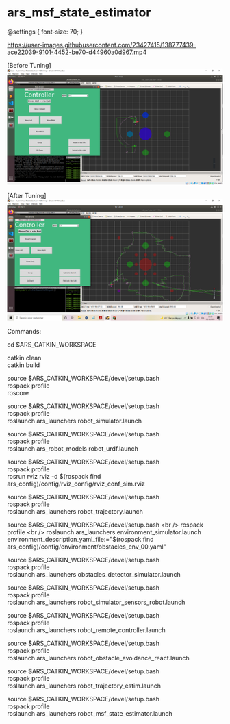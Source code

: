 # ars_msf_state_estimator

@settings {
  font-size: 70;
}


https://user-images.githubusercontent.com/23427415/138777439-ace22039-9101-4452-be70-d44960a0d967.mp4


[Before Tuning]
![alt text](https://github.com/Moado/Robotics-ROS/blob/main/Homework3/images/state-estimator-before-tuning.PNG?raw=true)


[After Tuning]
![alt text](https://github.com/Moado/Robotics-ROS/blob/main/Homework3/images/state-estimator-after-tuning.PNG?raw=true)


Commands:

cd $ARS_CATKIN_WORKSPACE <br />

catkin clean <br />
catkin build 



source $ARS_CATKIN_WORKSPACE/devel/setup.bash <br />
rospack profile <br />
roscore 

source $ARS_CATKIN_WORKSPACE/devel/setup.bash <br />
rospack profile <br />
roslaunch ars_launchers robot_simulator.launch

source $ARS_CATKIN_WORKSPACE/devel/setup.bash <br />
rospack profile <br />
roslaunch ars_robot_models robot_urdf.launch

source $ARS_CATKIN_WORKSPACE/devel/setup.bash <br />
rospack profile <br />
rosrun rviz rviz -d $(rospack find ars_config)/config/rviz_config/rviz_conf_sim.rviz

source $ARS_CATKIN_WORKSPACE/devel/setup.bash <br />
rospack profile <br />
roslaunch ars_launchers robot_trajectory.launch

source $ARS_CATKIN_WORKSPACE/devel/setup.bash <br />
rospack profile <br />
roslaunch ars_launchers environment_simulator.launch environment_description_yaml_file:="$(rospack find ars_config)/config/environment/obstacles_env_00.yaml"

source $ARS_CATKIN_WORKSPACE/devel/setup.bash <br />
rospack profile <br />
roslaunch ars_launchers obstacles_detector_simulator.launch

source $ARS_CATKIN_WORKSPACE/devel/setup.bash <br />
rospack profile <br />
roslaunch ars_launchers robot_simulator_sensors_robot.launch

source $ARS_CATKIN_WORKSPACE/devel/setup.bash <br />
rospack profile <br />
roslaunch ars_launchers robot_remote_controller.launch

source $ARS_CATKIN_WORKSPACE/devel/setup.bash <br />
rospack profile <br />
roslaunch ars_launchers robot_obstacle_avoidance_react.launch


source $ARS_CATKIN_WORKSPACE/devel/setup.bash <br />
rospack profile <br />
roslaunch ars_launchers robot_trajectory_estim.launch

source $ARS_CATKIN_WORKSPACE/devel/setup.bash <br />
rospack profile <br />
roslaunch ars_launchers robot_msf_state_estimator.launch
